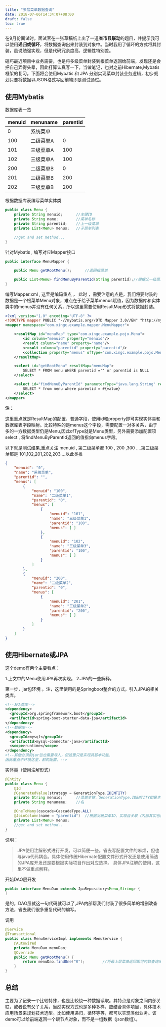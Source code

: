 ```yaml
---
title: "多层菜单数据查询"
date: 2018-07-06T14:34:07+08:00
draft: false
toc: true
---
```


在9月份面试时，面试官在一张草稿纸上出了一道**省市县联动**的题目，并提示我可以使用**递归或循环**，将数据查询出来封装到对象中。当时我用了循环的方式将其封装，虽说勉强实现，但是代码冗余度高，逻辑性特别差。

碰巧最近项目中业务需要，也是将多级菜单封装到根菜单返回给前端，发现还是会把自己弄得头晕，因此打算认真写一下，当做笔记，也对之前Hibernate,Mybatis框架的复习。下面将会使用Mybatis 和 JPA 分别实现菜单封装业务逻辑，初步规划只要将数据以JSON格式写回前端即是测试通过。

## 使用Mybatis

数据库表一览

| menuid | menuname | parentid |
| :----- | -------- | -------- |
| 0      | 系统菜单     |          |
| 100    | 二级菜单A    | 0        |
| 101    | 三级菜单A    | 100      |
| 102    | 三级菜单A    | 100      |
| 200    | 二级菜单B    | 0        |
| 201    | 三级菜单B    | 200      |
| 202    | 三级菜单B    | 200      |



根据数据库表编写菜单实体类

```java
public class Menu {
    private String menuid;		//主键ID
    private String name;		//菜单名称
    private String parentid;	//上一级菜单
    private List<Menu> menus;	//子菜单列表
  
  	//get and set method...
}
```

 针对Mybatis , 编写对应Mapper接口

```java
public interface MenuMapper {

    public Menu getRootMenu();		//返回根菜单

    public List<Menu> findMenuByParentId(String parentid);//根据父一级菜单，返回所有子菜单
}
```

编写Mapper.xml , 这里是编码重点 ， 此时 ，需要注意的点是，我们将要封装的数据是一个根菜单Menu对象，难点在于给子菜单menus赋值，因为数据库和实体类中的menus并没有任何关系，所以这里需要使用ResultMap形式将数据封装。

```xml
<?xml version="1.0" encoding="UTF-8" ?>
<!DOCTYPE mapper PUBLIC "-//mybatis.org//DTD Mapper 3.0//EN" "http://mybatis.org/dtd/mybatis-3-mapper.dtd" >
<mapper namespace="com.xingc.example.mapper.MenuMapper">

    <resultMap id="menuMap" type="com.xingc.example.pojo.Menu">
        <id column="menuid" property="menuid"/>
        <result column="name" property="name"/>
        <result column="parentid" property="parentid"/>
        <collection property="menus" ofType="com.xingc.example.pojo.Menu" column="menuid" select="findMenuByParentId"/>
    </resultMap>

    <select id="getRootMenu" resultMap="menuMap">
        SELECT * FROM menu WHERE parentid ='' or parentid is NULL
    </select>

    <select id="findMenuByParentId" parameterType="java.lang.String" resultMap="menuMap">
        SELECT * from menu where parentid = #{value}
    </select>
</mapper>
```

**注：**

​	这里重点就是ResultMap的配置，普通字段，使用id和property即可实现实体类和数据库表字段映射。比较特殊的是menus这个字段，需要配置一对多关系，由于多的一方数据类型仍是Menu,因此ofType就是Menu类型，另外需要添加配置项 select , 将findMenuByParentId返回的值指向menus字段。


以下就是测试结果,重点关注 menuid , 第二级菜单都 100 , 200 ,300 ....第三级菜单都是 101,102,201,202,203....以此类推

```json
{
    "menuid": "0", 
    "name": "系统菜单", 
    "parentid": "", 
    "menus": [
        {
            "menuid": "100", 
            "name": "二级菜单1", 
            "parentid": "0", 
            "menus": [
                {
                    "menuid": "101", 
                    "name": "三级菜单1", 
                    "parentid": "100", 
                    "menus": [ ]
                }, 
                {
                    "menuid": "102", 
                    "name": "三级菜单3", 
                    "parentid": "100", 
                    "menus": [ ]
                }
            ]
        }, 
        {
            "menuid": "200", 
            "name": "二级菜单2", 
            "parentid": "0", 
            "menus": [
                {
                    "menuid": "201", 
                    "name": "三级菜单2", 
                    "parentid": "200", 
                    "menus": [ ]
                }
            ]
        }
    ]
}
```

## 使用Hibernate或JPA

这个demo有两个主要看点：

1.上文中的Menu使用JPA再次实现。
2.JPA的一些解释。

第一步，jar包环境 。注，这里使用的是Springboot整合的方式，引入JPA的相关类库。

```XML
<!--JPA类库-->
<dependency>
  <groupId>org.springframework.boot</groupId>
  <artifactId>spring-boot-starter-data-jpa</artifactId>
</dependency>
<!--数据库-->
<dependency>
  <groupId>mysql</groupId>
  <artifactId>mysql-connector-java</artifactId>
  <scope>runtime</scope>
</dependency>
<!--其他必须的jar包也需要导入，但这里只是实现其基本功能，
因此重点不环境这里，斟酌配置。-->
```

实体类（使用注解形式）

```java
@Entity
public class Menu {
    @Id
    @GeneratedValue(strategy = GenerationType.IDENTITY)
    private String menuid;		//菜单主键，GenerationType.IDENTITY即是主键生成模式，自增长。
    private String menuname;	//名

    @OneToMany(cascade=CascadeType.ALL)
    @JoinColumn(name = "parentid")	//根据父级菜单ID，实现自关联（内部其实也就是一对多）
    private List<Menu> menus;
  	//get and set method..
}
```

说明：

>JPA使用注解形式进行开发，可以简便一些。省去写配置文件的麻烦，但也与java代码耦合。具体使用传统Hibernate配置文件形式开发还是使用简洁的JPA库开发还是要根据实际项目作出对应选择。
具体JPA注解的使用，这里不做重点解释。

开始DAO层开发

```java
public interface MenuDao extends JpaRepository<Menu,String> {
}
```

是的，DAO层就这一句代码就可以了,JPA内部帮我们封装了很多简单的增删改查方法，省去我们很多重复代码的编写。

调用

```java
@Service
@Transactional
public class MenuServiceImpl implements MenuService {
    @Autowired
    private MenuDao menuDao;
    @Override
    public Menu getRootMenu() {
        return menuDao.findOne("0");		//将最上层菜单返回即可内联查询出所有子菜单
    }
}
```



## 总结

主要为了记录一个比较特殊，也是比较绕一种数据读取。其特点是对象之间内部关联，或者说有父子关系，当然实现方式也是多种多样，应结合具体项目，具体技术应用场景来规划技术选型。比如使用递归，循环等等，都可以实现类似业务。该demo可以给前端返回一个跟节点对象，而不是一组数据（json数组）。
